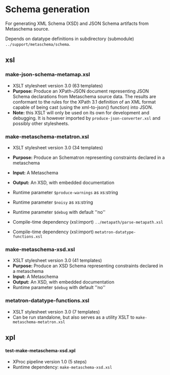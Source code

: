 # Schema generation

For generating XML Schema (XSD) and JSON Schema artifacts from Metaschema source.

Depends on datatype definitions in subdirectory (submodule) `../support/metaschema/schema`. 

## xsl

### make-json-schema-metamap.xsl

- XSLT stylesheet version 3.0 (63 templates)
- **Purpose:** Produce an XPath-JSON document representing JSON Schema declarations from Metaschema source data. The results are conformant to the rules for the XPath 3.1 definition of an XML format capable of being cast (using the xml-to-json() function) into JSON.
- **Note:** this XSLT will only be used on its own for development and debugging. It is however imported by `produce-json-converter.xsl` and possibly other stylesheets.

### make-metaschema-metatron.xsl

- XSLT stylesheet version 3.0 (34 templates)
- **Purpose:** Produce an Schematron representing constraints declared in a metaschema
- **Input:** A Metaschema
- **Output:** An XSD, with embedded documentation
- Runtime parameter `$produce-warnings` as xs:string
- Runtime parameter `$noisy` as xs:string
- Runtime parameter `$debug` with default ''no''

- Compile-time dependency (xsl:import) `../metapath/parse-metapath.xsl`
- Compile-time dependency (xsl:import) `metatron-datatype-functions.xsl`

### make-metaschema-xsd.xsl

- XSLT stylesheet version 3.0 (41 templates)
- **Purpose:** Produce an XSD Schema representing constraints declared in a metaschema
- **Input:** A Metaschema
- **Output:** An XSD, with embedded documentation
- Runtime parameter `$debug` with default ''no''

### metatron-datatype-functions.xsl

- XSLT stylesheet version 3.0 (7 templates)
- Can be run standalone, but also serves as a utility XSLT to `make-metaschema-metatron.xsl`

## xpl

#### test-make-metaschema-xsd.xpl

- XProc pipeline version 1.0 (5 steps)
- Runtime dependency: `make-metaschema-xsd.xsl`
